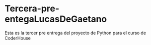 # Tercera-pre-entegaLucasDeGaetano
Esta es la tercer pre entrega del proyecto de Python para el curso de CoderHouse
